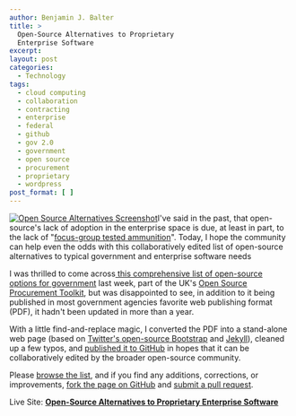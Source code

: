 ```yaml
---
author: Benjamin J. Balter
title: >
  Open-Source Alternatives to Proprietary
  Enterprise Software
excerpt:
layout: post
categories:
  - Technology
tags:
  - cloud computing
  - collaboration
  - contracting
  - enterprise
  - federal
  - github
  - gov 2.0
  - government
  - open source
  - procurement
  - proprietary
  - wordpress
post_format: [ ]
---
```

[![Open Source Alternatives Screenshot][1]][2]I've said in the past, that open-source's lack of adoption in the enterprise space is due, at least in part, to the lack of "[focus-group tested ammunition][2]". Today, I hope the community can help even the odds with this collaboratively edited list of open-source alternatives to typical government and enterprise software needs

I was thrilled to come across[ this comprehensive list of open-source options for government][3] last week, part of the UK's [Open Source Procurement Toolkit][4], but was disappointed to see, in addition to it being published in most government agencies favorite web publishing format (PDF), it hadn't been updated in more than a year.

With a little find-and-replace magic, I converted the PDF into a stand-alone web page (based on [Twitter's open-source Bootstrap][5] and [Jekyll][6]), cleaned up a few typos, and [published it to GitHub][7] in hopes that it can be collaboratively edited by the broader open-source community.

Please [browse the list][7], and if you find any additions, corrections, or improvements, [fork the page on GitHub][8] and [submit a pull request][9].

Live Site: **[Open-Source Alternatives to Proprietary Enterprise Software][7]**

 [1]: http://ben.balter.com/wp-content/uploads/2012/02/open-source-alternatives-screenshot1.png
 [2]: http://ben.balter.com/2011/08/31/enterprise-open-source-and-why-better-is-not-enough/
 [3]: https://update.cabinetoffice.gov.uk/sites/default/files/resources/Open-Source-Option-v1.pdf
 [4]: https://update.cabinetoffice.gov.uk/resource-library/open-source-procurement-toolkit
 [5]: http://twitter.github.com/bootstrap/
 [6]: https://github.com/mojombo/jekyll
 [7]: http://benbalter.github.com/open-source-alternatives/
 [8]: https://github.com/benbalter/open-source-alternatives
 [9]: http://help.github.com/send-pull-requests/